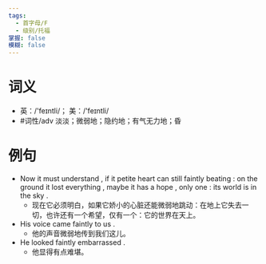```yaml
---
tags:
  - 首字母/F
  - 级别/托福
掌握: false
模糊: false
---
```

# 词义
- 英：/'feɪntli/； 美：/'feɪntli/
- #词性/adv  淡淡；微弱地；隐约地；有气无力地；昏
# 例句
- Now it must understand , if it petite heart can still faintly beating : on the ground it lost everything , maybe it has a hope , only one : its world is in the sky .
	- 现在它必须明白，如果它娇小的心脏还能微弱地跳动：在地上它失去一切，也许还有一个希望，仅有一个：它的世界在天上。
- His voice came faintly to us .
	- 他的声音微弱地传到我们这儿。
- He looked faintly embarrassed .
	- 他显得有点难堪。
